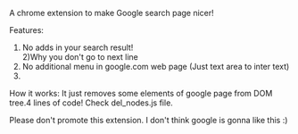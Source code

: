A chrome extension to make Google search page nicer!

Features:
   1) No adds in your search result!   
   2)Why you don't go to next line
   2) No additional menu in google.com web page (Just text area to inter text)
   3)


How it works:
  It just removes some elements of google page from DOM tree.4 lines of code! Check del_nodes.js file.
  
   
Please don't promote this extension. I don't think google is gonna like this :)
  
